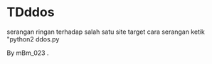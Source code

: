 # TDddos

serangan ringan terhadap salah satu site target
cara serangan ketik "python2 ddos.py <ip> <port> <ip>

By mBm_023 .
